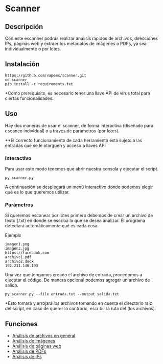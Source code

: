 # Scanner


## Descripción

Con este escanner podrás realizar análisís rápidos de archivos, direcciones IPs, páginas web y extraer los metadatos de imágenes o PDFs, ya sea individualmente o por lotes.


## Instalación

```
https://github.com/vapemx/scanner.git
cd scanner
pip install -r requirements.txt
```

*Como prerequisito, es necesario tener una llave API de virus total para ciertas funcionalidades.

## Uso

Hay dos maneras de usar el scanner, de forma interactiva (diseñado para escaneo individual) o a través de parámetros (por lotes).

**El correcto funcionamiento de cada herramienta está sujeto a las entradas que se le otorguen y acceso a llaves API

### Interactivo

Para usar este modo tenemos que abrir nuestra consola y ejecutar el script.

`py scanner.py`

A continuación se desplegará un menú interactivo donde podemos elegir qué es lo que queremos utilizar.


### Parámetros

Si queremos escanear por lotes primero debemos de crear un archivo de texto (.txt) en donde se escriba
lo que se desea analizar. El programa detectará automáticamente qué es cada cosa.

Ejemplo

```
imagen1.png
imagen2.jpg
https://facebook.com
archivo1.pdf
archivo2.docx
192.211.146.103
```

Una vez que tengamos creado el archivo de entrada, procedemos a ejecutar el código. 
De manera opcional podemos agregar un archivo de salida.

`py scanner.py --file entrada.txt --output salida.txt`

*Esto tomará y arrojará los archivos tomando en cuenta el directorio raiz del script, en caso de querer lo contrario, escribir la ruta del (los archivos).


## Funciones

- [Análisis de archivos en general](https://github.com/vapemx/scanner/wiki/Descripción-de-Funciones#análisis-de-archivos-en-general)
- [Análisis de imágenes](https://github.com/vapemx/scanner/wiki/Descripción-de-Funciones#análisis-de-imágenes)
- [Análisis de páginas web](https://github.com/vapemx/scanner/wiki/Descripción-de-Funciones#análisis-de-páginas-web)
- [Análisis de PDFs](https://github.com/vapemx/scanner/wiki/Descripción-de-Funciones#análisis-de-pdfs)
- [Análisis de IPs](https://github.com/vapemx/scanner/wiki/Descripción-de-Funciones#análisis-de-ips)